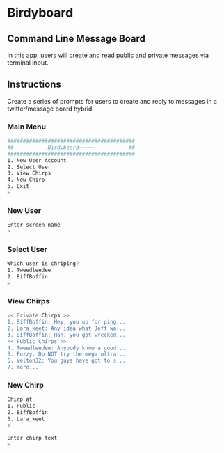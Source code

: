 # Birdyboard
## Command Line Message Board

In this app, users will create and read public and private messages via terminal input.

## Instructions

Create a series of prompts for users to create and reply to messages in a twitter/message board hybrid.

### Main Menu
```bash
#########################################
##           Birdyboard~~~~~           ##
#########################################
1. New User Account
2. Select User
3. View Chirps
4. New Chirp
5. Exit
>
```

### New User
```bash
Enter screen name
>
```

### Select User
```bash
Which user is chriping?
1. Tweedleedee
2. BiffBoffin
>
```

### View Chirps
```bash
<< Private Chirps >>
1. BiffBoffin: Hey, you up for ping...
2. Lara_keet: Any idea what Jeff wa...
3. BiffBoffin: Hah, you got wrecked...
<< Public Chirps >>
4. Tweedleedee: Anybody know a good...
5. Fuzzy: Do NOT try the mega ultra...
6. Velton32: You guys have got to s...
7. more...
```

### New Chirp
```bash
Chirp at
1. Public
2. BiffBoffin
3. Lara_keet
>

Enter chirp text
>
```
